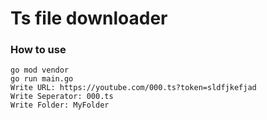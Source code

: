 # Ts file downloader

### How to use
```
go mod vendor
go run main.go
Write URL: https://youtube.com/000.ts?token=sldfjkefjad
Write Seperator: 000.ts
Write Folder: MyFolder
